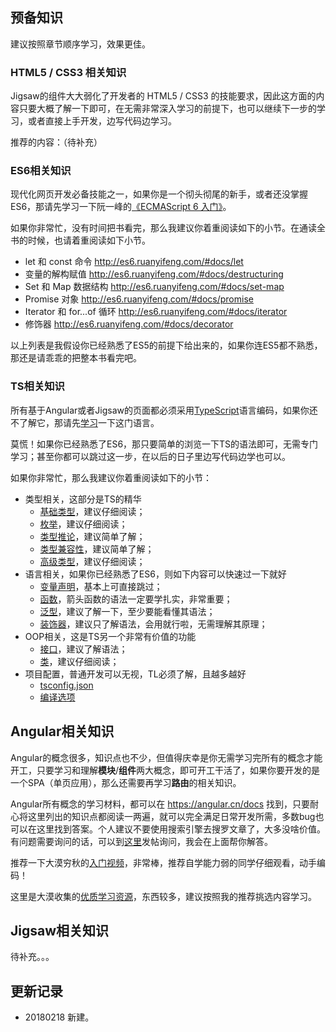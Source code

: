 ## 预备知识

建议按照章节顺序学习，效果更佳。

### HTML5 / CSS3 相关知识

Jigsaw的组件大大弱化了开发者的 HTML5 / CSS3 的技能要求，因此这方面的内容只要大概了解一下即可，在无需非常深入学习的前提下，也可以继续下一步的学习，或者直接上手开发，边写代码边学习。

推荐的内容：（待补充）

### ES6相关知识

现代化网页开发必备技能之一，如果你是一个彻头彻尾的新手，或者还没掌握ES6，那请先学习一下阮一峰的[《ECMAScript 6 入门》](http://es6.ruanyifeng.com/)。

如果你非常忙，没有时间把书看完，那么我建议你着重阅读如下的小节。在通读全书的时候，也请着重阅读如下小节。

- let 和 const 命令 <http://es6.ruanyifeng.com/#docs/let>
- 变量的解构赋值 <http://es6.ruanyifeng.com/#docs/destructuring>
- Set 和 Map 数据结构 <http://es6.ruanyifeng.com/#docs/set-map>
- Promise 对象 <http://es6.ruanyifeng.com/#docs/promise>
- Iterator 和 for...of 循环 <http://es6.ruanyifeng.com/#docs/iterator>
- 修饰器 <http://es6.ruanyifeng.com/#docs/decorator>

以上列表是我假设你已经熟悉了ES5的前提下给出来的，如果你连ES5都不熟悉，那还是请乖乖的把整本书看完吧。

### TS相关知识

所有基于Angular或者Jigsaw的页面都必须采用[TypeScript](https://www.tslang.cn)语言编码，如果你还不了解它，那请先[学习](https://www.tslang.cn/docs/home.html)一下这门语言。

莫慌！如果你已经熟悉了ES6，那只要简单的浏览一下TS的语法即可，无需专门学习；甚至你都可以跳过这一步，在以后的日子里边写代码边学也可以。

如果你非常忙，那么我建议你着重阅读如下的小节：

- 类型相关，这部分是TS的精华
    - [基础类型](https://www.tslang.cn/docs/handbook/basic-types.html)，建议仔细阅读；
    - [枚举](https://www.tslang.cn/docs/handbook/enums.html)，建议仔细阅读；
    - [类型推论](https://www.tslang.cn/docs/handbook/type-inference.html)，建议简单了解；
    - [类型兼容性](https://www.tslang.cn/docs/handbook/type-compatibility.html)，建议简单了解；
    - [高级类型](https://www.tslang.cn/docs/handbook/advanced-types.html)，建议仔细阅读；
- 语言相关，如果你已经熟悉了ES6，则如下内容可以快速过一下就好
    - [变量声明](https://www.tslang.cn/docs/handbook/variable-declarations.html)，基本上可直接跳过；
    - [函数](https://www.tslang.cn/docs/handbook/functions.html)，箭头函数的语法一定要学扎实，非常重要；
    - [泛型](https://www.tslang.cn/docs/handbook/generics.html)，建议了解一下，至少要能看懂其语法；
    - [装饰器](https://www.tslang.cn/docs/handbook/decorators.html)，建议只了解语法，会用就行啦，无需理解其原理；
- OOP相关，这是TS另一个非常有价值的功能
    - [接口](https://www.tslang.cn/docs/handbook/interfaces.html)，建议了解语法；
    - [类](https://www.tslang.cn/docs/handbook/classes.html)，建议仔细阅读；
- 项目配置，普通开发可以无视，TL必须了解，且越多越好
    - [tsconfig.json](https://www.tslang.cn/docs/handbook/tsconfig-json.html)
    - [编译选项](https://www.tslang.cn/docs/handbook/compiler-options.html)

## Angular相关知识

Angular的概念很多，知识点也不少，但值得庆幸是你无需学习完所有的概念才能开工，只要学习和理解**模块**/**组件**两大概念，即可开工干活了，如果你要开发的是一个SPA（单页应用），那么还需要再学习**路由**的相关知识。

Angular所有概念的学习材料，都可以在 <https://angular.cn/docs> 找到，只要耐心将这里列出的知识点都阅读一两遍，就可以完全满足日常开发所需，多数bug也可以在这里找到答案。个人建议不要使用搜索引擎去搜罗文章了，大多没啥价值。有问题需要询问的话，可以到[这里](http://ngfans.net)发帖询问，我会在上面帮你解答。

推荐一下大漠穷秋的[入门视频](http://ngfans.net/category/2/videos)，非常棒，推荐自学能力弱的同学仔细观看，动手编码！

这里是大漠收集的[优质学习资源](http://ngfans.net/topic/5/post)，东西较多，建议按照我的推荐挑选内容学习。

## Jigsaw相关知识

待补充。。。


## 更新记录
- 20180218 新建。